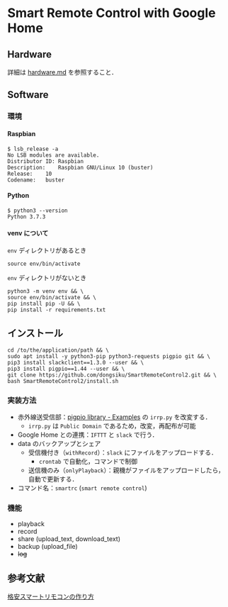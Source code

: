 # Smart Remote Control with Google Home

## Hardware

詳細は [hardware.md](manuals/hardware.md) を参照すること．

## Software

### 環境

#### Raspbian

```shell-session:rasbian_version
$ lsb_release -a
No LSB modules are available.
Distributor ID:	Raspbian
Description:	Raspbian GNU/Linux 10 (buster)
Release:	10
Codename:	buster
```

#### Python

```shell
$ python3 --version
Python 3.7.3
```

#### venv について

`env` ディレクトリがあるとき

```shell
source env/bin/activate
```

`env` ディレクトリがないとき

```shell
python3 -m venv env && \
source env/bin/activate && \
pip install pip -U && \
pip install -r requirements.txt
```

## インストール

```shell
cd /to/the/application/path && \
sudo apt install -y python3-pip python3-requests pigpio git && \
pip3 install slackclient==1.3.0 --user && \
pip3 install pigpio==1.44 --user && \
git clone https://github.com/dongsiku/SmartRemoteControl2.git && \
bash SmartRemoteControl2/install.sh
```

### 実装方法

- 赤外線送受信部：[pigpio library - Examples](http://abyz.me.uk/rpi/pigpio/examples.html) の `irrp.py` を改変する．
  - `irrp.py` は `Public Domain` であるため，改変，再配布が可能
- Google Home との連携：`IFTTT` と `slack` で行う．
- data のバックアップとシェア
  - 受信機付き（`withRecord`）：`slack` にファイルをアップロードする．
    - `crontab` で自動化，コマンドで制御
  - 送信機のみ（`onlyPlayback`）：親機がファイルをアップロードしたら，自動で更新する．
- コマンド名：`smartrc` (`smart remote control`)

### 機能

- playback
- record
- share (upload_text, download_text)
- backup (upload_file)
- ~~log~~

## 参考文献

[格安スマートリモコンの作り方](https://qiita.com/takjg/items/e6b8af53421be54b62c9)
